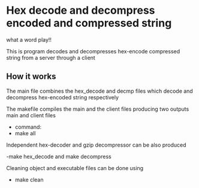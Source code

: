 # Hex decode and decompress encoded and compressed string
what a word play!!

This is program decodes and decompresses hex-encode compressed string from a server through a client

## How it works

The main file combines the hex_decode and  decmp files which decode and decompress hex-encoded string respectively

The makefile  compiles the main and the client files producing two outputs main and 
client files

- command: 
- make all

Independent hex-decoder and gzip decompressor can be also produced  

-make hex_decode and make decompress 

Cleaning object and executable files can be done using 

- make clean 
